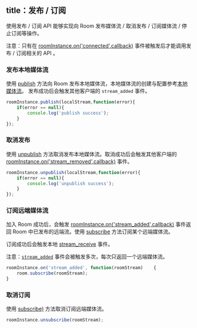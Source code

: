title：发布 / 订阅
---

使用发布 / 订阅 API 能够实现向 Room 发布媒体流 / 取消发布 / 订阅媒体流 / 停止订阅等操作。


注意：只有在 [roomInstance.on('connected',callback)](/conference/Web/api/wilddogRoom.html#connected) 事件被触发后才能调用发布 / 订阅相关的 API 。

### 发布本地媒体流
使用 [publish](/conference/Web/api/wilddogRoom.html#publish) 方法向 Room 发布本地媒体流，本地媒体流的创建与配置参考[本地媒体流](/conference/Web/guide/2-mediaStream.html)。
发布成功后会触发其他客户端的 `stream_added` 事件。

```javascript
roomInstance.publish(localStream,function(error){
	if(error == null){
    	console.log('publish success');
    }
});
```


### 取消发布
使用 [unpublish](/conference/Web/api/wilddogRoom.html#unpublish) 方法取消发布本地媒体流。取消成功后会触发其他客户端的 [roomInstance.on('stream_removed',callback)](/conference/Web/api/wilddogRoom.html#stream_removed) 事件。

```javascript
roomInstance.unpublish(localStream,function(error){
	if(error == null){
    	console.log('unpublish success');
    }
});
```

### 订阅远端媒体流
加入 Room 成功后，会触发 [roomInstance.on('stream_added',callback)](/conference/Web/api/wilddogRoom.html#stream_added) 事件返回 Room 中已发布的远端流。使用 [subscribe](/conference/Web/api/wilddogRoom.html#subscribe) 方法订阅某个远端媒体流。

订阅成功后会触发本地 [stream_receive](/conference/Web/api/wilddogRoom.html#stream_received) 事件。

注意：[`stream_added`](/conference/Web/api/wilddogRoom.html#stream_added)  事件会被触发多次，每次只返回一个远端媒体流。

```javascript
roomInstance.on('stream_added', function(roomStream)	{
	room.subscribe(roomStream);
}

```
 

### 取消订阅

使用 [subscribe)](/conference/Web/api/wilddogRoom.html#unsubscribe) 方法取消订阅远端媒体流。

```javascript
roomInstance.unsubscribe(roomStream);
```